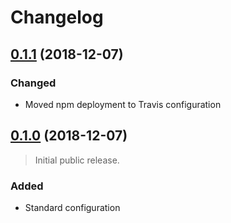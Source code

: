 # Changelog

## [0.1.1][] (2018-12-07)

### Changed
- Moved npm deployment to Travis configuration

## [0.1.0][] (2018-12-07)

> Initial public release.

### Added
- Standard configuration

[0.1.1]: https://github.com/mgsisk/eslint-config/compare/v0.1.0...v0.1.1
[0.1.0]: https://github.com/mgsisk/remark-lint-config/tree/v0.1.0
